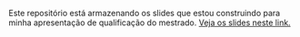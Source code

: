 Este repositório está armazenando os slides que estou construindo para minha apresentação de qualificação do mestrado. [Veja os slides neste link.](https://github.com/csamuelsm/qualificacao/blob/main/main.pdf)
